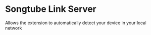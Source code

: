 ﻿# Songtube Link Server
 
Allows the extension to automatically detect your device in your local network

